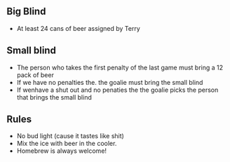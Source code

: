 
## Big Blind
- At least 24 cans of beer assigned by Terry

## Small blind
- The person who takes the first penalty of the last game must bring a 12 pack of beer
- If we have no penalties the. the goalie must bring the small blind
- If wenhave a shut out and no penaties the the goalie picks the person that brings the small blind

## Rules
- No bud light (cause it tastes like shit)
- Mix the ice with beer in the cooler.
- Homebrew is always welcome!